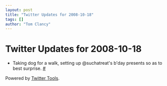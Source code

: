 ```yaml
---
layout: post
title: "Twitter Updates for 2008-10-18"
tags: []
author: "Tom Clancy"
---
```


# Twitter Updates for 2008-10-18

<ul>
	<li>Taking dog for a walk, setting up @suchatreat's b'day presents so as to best surprise. <a href="http://twitter.com/tclancy/statuses/965082591">#</a></li>
</ul>
<p>Powered by <a href="http://alexking.org/projects/wordpress">Twitter Tools</a>.</p>
